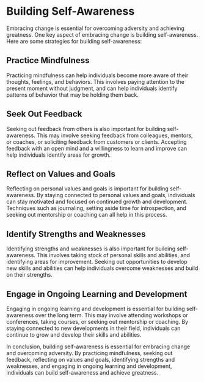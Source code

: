 Building Self-Awareness
====================================================

Embracing change is essential for overcoming adversity and achieving greatness. One key aspect of embracing change is building self-awareness. Here are some strategies for building self-awareness:

Practice Mindfulness
--------------------

Practicing mindfulness can help individuals become more aware of their thoughts, feelings, and behaviors. This involves paying attention to the present moment without judgment, and can help individuals identify patterns of behavior that may be holding them back.

Seek Out Feedback
-----------------

Seeking out feedback from others is also important for building self-awareness. This may involve seeking feedback from colleagues, mentors, or coaches, or soliciting feedback from customers or clients. Accepting feedback with an open mind and a willingness to learn and improve can help individuals identify areas for growth.

Reflect on Values and Goals
---------------------------

Reflecting on personal values and goals is important for building self-awareness. By staying connected to personal values and goals, individuals can stay motivated and focused on continued growth and development. Techniques such as journaling, setting aside time for introspection, and seeking out mentorship or coaching can all help in this process.

Identify Strengths and Weaknesses
---------------------------------

Identifying strengths and weaknesses is also important for building self-awareness. This involves taking stock of personal skills and abilities, and identifying areas for improvement. Seeking out opportunities to develop new skills and abilities can help individuals overcome weaknesses and build on their strengths.

Engage in Ongoing Learning and Development
------------------------------------------

Engaging in ongoing learning and development is essential for building self-awareness over the long term. This may involve attending workshops or conferences, taking courses, or seeking out mentorship or coaching. By staying connected to new developments in their field, individuals can continue to grow and develop their skills and abilities.

In conclusion, building self-awareness is essential for embracing change and overcoming adversity. By practicing mindfulness, seeking out feedback, reflecting on values and goals, identifying strengths and weaknesses, and engaging in ongoing learning and development, individuals can build self-awareness and achieve greatness.
